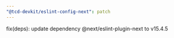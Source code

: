 ```yaml
---
"@tcd-devkit/eslint-config-next": patch
---
```


fix(deps): update dependency @next/eslint-plugin-next to v15.4.5
